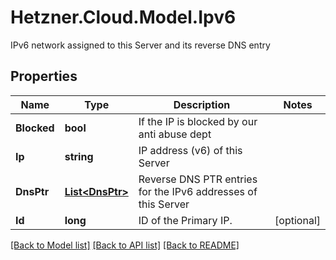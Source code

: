 # Hetzner.Cloud.Model.Ipv6
IPv6 network assigned to this Server and its reverse DNS entry

## Properties

Name | Type | Description | Notes
------------ | ------------- | ------------- | -------------
**Blocked** | **bool** | If the IP is blocked by our anti abuse dept | 
**Ip** | **string** | IP address (v6) of this Server | 
**DnsPtr** | [**List&lt;DnsPtr&gt;**](DnsPtr.md) | Reverse DNS PTR entries for the IPv6 addresses of this Server | 
**Id** | **long** | ID of the Primary IP. | [optional] 

[[Back to Model list]](../../README.md#documentation-for-models) [[Back to API list]](../../README.md#documentation-for-api-endpoints) [[Back to README]](../../README.md)

